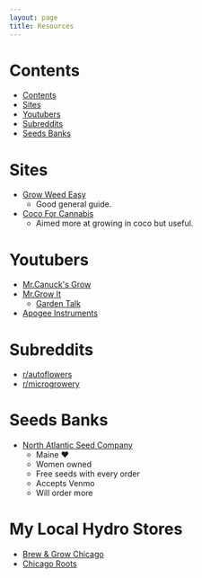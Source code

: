 ```yaml
---
layout: page
title: Resources
---
```

# Contents
- [Contents](#contents)
- [Sites](#sites)
- [Youtubers](#youtubers)
- [Subreddits](#subreddits)
- [Seeds Banks](#seeds-banks)


# Sites
* [Grow Weed Easy](https://www.growweedeasy.com)
  * Good general guide.
* [Coco For Cannabis](https://www.cocoforcannabis.com)
  * Aimed more at growing in coco but useful.


# Youtubers
* [Mr.Canuck's Grow](https://www.youtube.com/c/MrCanucksGrowGuide)
* [Mr.Grow It](https://www.youtube.com/c/MrGrowIt)
    * [Garden Talk](https://www.youtube.com/channel/UC9GzxSYh-Ha3kkC0zfXb5oQ)
* [Apogee Instruments](https://www.youtube.com/c/Apogeeinstrumentsincorporated)


# Subreddits
* [r/autoflowers](https://www.reddit.com/r/autoflowers)
* [r/microgrowery](https://www.reddit.com/r/microgrowery)

# Seeds Banks
 * [North Atlantic Seed Company](https://northatlanticseed.com/)
   * Maine ❤️
   * Women owned
   * Free seeds with every order
   * Accepts Venmo
   * Will order more

# My Local Hydro Stores
* [Brew & Grow Chicago](https://www.brewandgrow.com/)
* [Chicago Roots](https://www.chicagoroots.com/)
